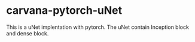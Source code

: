 # carvana-pytorch-uNet
This is a uNet implentation with pytorch. The uNet contain Inception block and dense block.
